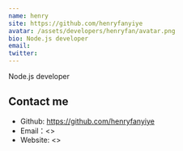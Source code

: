 ```yaml
---
name: henry
site: https://github.com/henryfanyiye
avatar: /assets/developers/henryfan/avatar.png
bio: Node.js developer
email: 
twitter: 
---
```


Node.js developer

## Contact me

- Github: <https://github.com/henryfanyiye>
- Email：<>
- Website: <>
